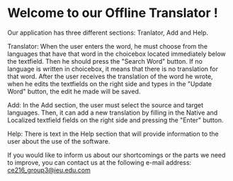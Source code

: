 # Welcome to our Offline Translator !

Our application has three different sections: Tranlator, Add and Help.

Translator: When the user enters the word, he must choose from the languages that have that word in the choicebox located immediately below the textfield. Then he should press the "Search Word" button. If no language is written in choicebox, it means that there is no translation for that word. After the user receives the translation of the word he wrote, when he edits the textfields on the right side and types in the "Update Word" button, the edit he made will be saved.

Add: In the Add section, the user must select the source and target languages. Then, it can add a new translation by filling in the Native and Localized textfield fields on the right side and pressing the "Enter" button.

Help: There is text in the Help section that will provide information to the user about the use of the software.

If you would like to inform us about our shortcomings or the parts we need to improve, you can contact us at the following e-mail address: ce216_group3@ieu.edu.com
